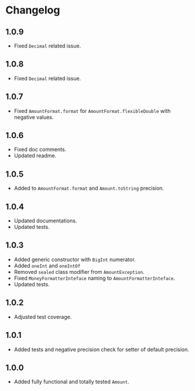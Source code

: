 # Changelog

## 1.0.9

* Fixed `Decimal` related issue.

## 1.0.8

* Fixed `Decimal` related issue.

## 1.0.7

* Fixed `AmountFormat.format` for `AmountFormat.flexibleDouble` with negative values.

## 1.0.6

* Fixed doc comments.
* Updated readme.

## 1.0.5

* Added to `AmountFormat.format` and `Amount.toString` precision.

## 1.0.4

* Updated documentations.
* Updated tests.

## 1.0.3

* Added generic constructor with `BigInt` numerator.
* Added `oneInt` and `oneIntOf` 
* Removed `sealed` class modifier from `AmountException`.
* Fixed `MoneyFormatterInteface` naming to `AmountFormatterInteface`.
* Updated tests.

## 1.0.2

* Adjusted test coverage.

## 1.0.1

* Added tests and negative precision check for setter of default precision.

## 1.0.0

* Added fully functional and totally tested `Amount`.
